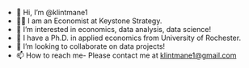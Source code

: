 - 👋 Hi, I’m @klintmane1
- 👨‍💻 I am an Economist at Keystone Strategy. 
- 👀 I’m interested in economics, data analysis, data science!
- 🌱 I have a Ph.D. in applied economics from University of Rochester.
- 💞️ I’m looking to collaborate on data projects!
- 📫 How to reach me- Please contact me at klintmane1@gmail.com

<!---
klintmane1/klintmane1 is a ✨ special ✨ repository because its `README.md` (this file) appears on your GitHub profile.
You can click the Preview link to take a look at your changes.
--->
